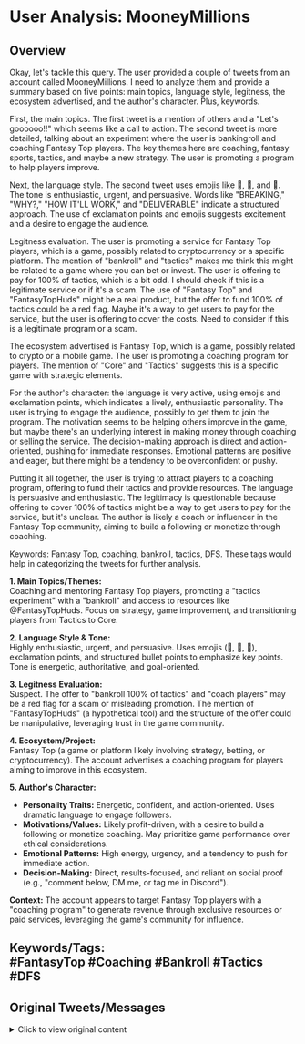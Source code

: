 # User Analysis: MooneyMillions

## Overview

<think>
Okay, let's tackle this query. The user provided a couple of tweets from an account called MooneyMillions. I need to analyze them and provide a summary based on five points: main topics, language style, legitness, the ecosystem advertised, and the author's character. Plus, keywords.

First, the main topics. The first tweet is a mention of others and a "Let's goooooo!!" which seems like a call to action. The second tweet is more detailed, talking about an experiment where the user is bankingroll and coaching Fantasy Top players. The key themes here are coaching, fantasy sports, tactics, and maybe a new strategy. The user is promoting a program to help players improve.

Next, the language style. The second tweet uses emojis like 🚨, 🧩, and 🐰. The tone is enthusiastic, urgent, and persuasive. Words like "BREAKING," "WHY?," "HOW IT'LL WORK," and "DELIVERABLE" indicate a structured approach. The use of exclamation points and emojis suggests excitement and a desire to engage the audience.

Legitness evaluation. The user is promoting a service for Fantasy Top players, which is a game, possibly related to cryptocurrency or a specific platform. The mention of "bankroll" and "tactics" makes me think this might be related to a game where you can bet or invest. The user is offering to pay for 100% of tactics, which is a bit odd. I should check if this is a legitimate service or if it's a scam. The use of "Fantasy Top" and "FantasyTopHuds" might be a real product, but the offer to fund 100% of tactics could be a red flag. Maybe it's a way to get users to pay for the service, but the user is offering to cover the costs. Need to consider if this is a legitimate program or a scam.

The ecosystem advertised is Fantasy Top, which is a game, possibly related to crypto or a mobile game. The user is promoting a coaching program for players. The mention of "Core" and "Tactics" suggests this is a specific game with strategic elements.

For the author's character: the language is very active, using emojis and exclamation points, which indicates a lively, enthusiastic personality. The user is trying to engage the audience, possibly to get them to join the program. The motivation seems to be helping others improve in the game, but maybe there's an underlying interest in making money through coaching or selling the service. The decision-making approach is direct and action-oriented, pushing for immediate responses. Emotional patterns are positive and eager, but there might be a tendency to be overconfident or pushy.

Putting it all together, the user is trying to attract players to a coaching program, offering to fund their tactics and provide resources. The language is persuasive and enthusiastic. The legitimacy is questionable because offering to cover 100% of tactics might be a way to get users to pay for the service, but it's unclear. The author is likely a coach or influencer in the Fantasy Top community, aiming to build a following or monetize through coaching.

Keywords: Fantasy Top, coaching, bankroll, tactics, DFS. These tags would help in categorizing the tweets for further analysis.
</think>

**1. Main Topics/Themes:**  
Coaching and mentoring Fantasy Top players, promoting a "tactics experiment" with a "bankroll" and access to resources like @FantasyTopHuds. Focus on strategy, game improvement, and transitioning players from Tactics to Core.  

**2. Language Style & Tone:**  
Highly enthusiastic, urgent, and persuasive. Uses emojis (🚨, 🧩, 🐰), exclamation points, and structured bullet points to emphasize key points. Tone is energetic, authoritative, and goal-oriented.  

**3. Legitness Evaluation:**  
Suspect. The offer to "bankroll 100% of tactics" and "coach players" may be a red flag for a scam or misleading promotion. The mention of "FantasyTopHuds" (a hypothetical tool) and the structure of the offer could be manipulative, leveraging trust in the game community.  

**4. Ecosystem/Project:**  
Fantasy Top (a game or platform likely involving strategy, betting, or cryptocurrency). The account advertises a coaching program for players aiming to improve in this ecosystem.  

**5. Author's Character:**  
- **Personality Traits:** Energetic, confident, and action-oriented. Uses dramatic language to engage followers.  
- **Motivations/Values:** Likely profit-driven, with a desire to build a following or monetize coaching. May prioritize game performance over ethical considerations.  
- **Emotional Patterns:** High energy, urgency, and a tendency to push for immediate action.  
- **Decision-Making:** Direct, results-focused, and reliant on social proof (e.g., "comment below, DM me, or tag me in Discord").  

**Context:** The account appears to target Fantasy Top players with a "coaching program" to generate revenue through exclusive resources or paid services, leveraging the game's community for influence.  

**Keywords/Tags:**  
#FantasyTop #Coaching #Bankroll #Tactics #DFS
---
## Original Tweets/Messages

<details>
<summary>Click to view original content</summary>

| Type | Content |
|------|---------|
| messages | @dieterthemieter @Lojom53 @fantasy_top_ Let’s goooooo!! |
| messages | 🚨BREAKING @fantasy_top_ News🚨

I'm running an experiment, where I want to bankroll and coach a couple Fantasy Top players in Tactics🧩

WHY?

The new DFS style tactics are a great entry point to Fantasy Top (better than the Monad F2P IMO). 

I also know a lot of potential Core players are on the fence of playing and need a couple more resources and basic strategy before jumping in. 

That's exactly where I can help. 

HOW IT'LL WORK

I will pay for 100% of your tactics as a "bankroll." 

I will give you access to @FantasyTopHuds. 

We'll jam on data and strategy. 

You'll freely enter tactics any time they open up. 

WHAT I WANT TO HAPPEN/THE DELIVERABLE

You to learn the game inside and out. 

You to "graduate" into a beast on Fantasy Top Core, from your split of the Tactics winnings. 

If this is interesting to you, comment below, DM me, or tag me in Discord. 

🤠 |

</details>
